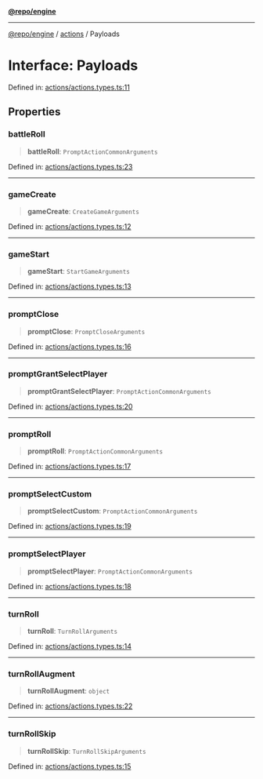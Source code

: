 [**@repo/engine**](../../README.md)

***

[@repo/engine](../../modules.md) / [actions](../README.md) / Payloads

# Interface: Payloads

Defined in: [actions/actions.types.ts:11](https://github.com/alexqguo/drinking-board-game-v3/blob/461114994e3e28c73ae280b4acd08ba7cdad6013/packages/engine/src/actions/actions.types.ts#L11)

## Properties

### battleRoll

> **battleRoll**: `PromptActionCommonArguments`

Defined in: [actions/actions.types.ts:23](https://github.com/alexqguo/drinking-board-game-v3/blob/461114994e3e28c73ae280b4acd08ba7cdad6013/packages/engine/src/actions/actions.types.ts#L23)

***

### gameCreate

> **gameCreate**: `CreateGameArguments`

Defined in: [actions/actions.types.ts:12](https://github.com/alexqguo/drinking-board-game-v3/blob/461114994e3e28c73ae280b4acd08ba7cdad6013/packages/engine/src/actions/actions.types.ts#L12)

***

### gameStart

> **gameStart**: `StartGameArguments`

Defined in: [actions/actions.types.ts:13](https://github.com/alexqguo/drinking-board-game-v3/blob/461114994e3e28c73ae280b4acd08ba7cdad6013/packages/engine/src/actions/actions.types.ts#L13)

***

### promptClose

> **promptClose**: `PromptCloseArguments`

Defined in: [actions/actions.types.ts:16](https://github.com/alexqguo/drinking-board-game-v3/blob/461114994e3e28c73ae280b4acd08ba7cdad6013/packages/engine/src/actions/actions.types.ts#L16)

***

### promptGrantSelectPlayer

> **promptGrantSelectPlayer**: `PromptActionCommonArguments`

Defined in: [actions/actions.types.ts:20](https://github.com/alexqguo/drinking-board-game-v3/blob/461114994e3e28c73ae280b4acd08ba7cdad6013/packages/engine/src/actions/actions.types.ts#L20)

***

### promptRoll

> **promptRoll**: `PromptActionCommonArguments`

Defined in: [actions/actions.types.ts:17](https://github.com/alexqguo/drinking-board-game-v3/blob/461114994e3e28c73ae280b4acd08ba7cdad6013/packages/engine/src/actions/actions.types.ts#L17)

***

### promptSelectCustom

> **promptSelectCustom**: `PromptActionCommonArguments`

Defined in: [actions/actions.types.ts:19](https://github.com/alexqguo/drinking-board-game-v3/blob/461114994e3e28c73ae280b4acd08ba7cdad6013/packages/engine/src/actions/actions.types.ts#L19)

***

### promptSelectPlayer

> **promptSelectPlayer**: `PromptActionCommonArguments`

Defined in: [actions/actions.types.ts:18](https://github.com/alexqguo/drinking-board-game-v3/blob/461114994e3e28c73ae280b4acd08ba7cdad6013/packages/engine/src/actions/actions.types.ts#L18)

***

### turnRoll

> **turnRoll**: `TurnRollArguments`

Defined in: [actions/actions.types.ts:14](https://github.com/alexqguo/drinking-board-game-v3/blob/461114994e3e28c73ae280b4acd08ba7cdad6013/packages/engine/src/actions/actions.types.ts#L14)

***

### turnRollAugment

> **turnRollAugment**: `object`

Defined in: [actions/actions.types.ts:22](https://github.com/alexqguo/drinking-board-game-v3/blob/461114994e3e28c73ae280b4acd08ba7cdad6013/packages/engine/src/actions/actions.types.ts#L22)

***

### turnRollSkip

> **turnRollSkip**: `TurnRollSkipArguments`

Defined in: [actions/actions.types.ts:15](https://github.com/alexqguo/drinking-board-game-v3/blob/461114994e3e28c73ae280b4acd08ba7cdad6013/packages/engine/src/actions/actions.types.ts#L15)
